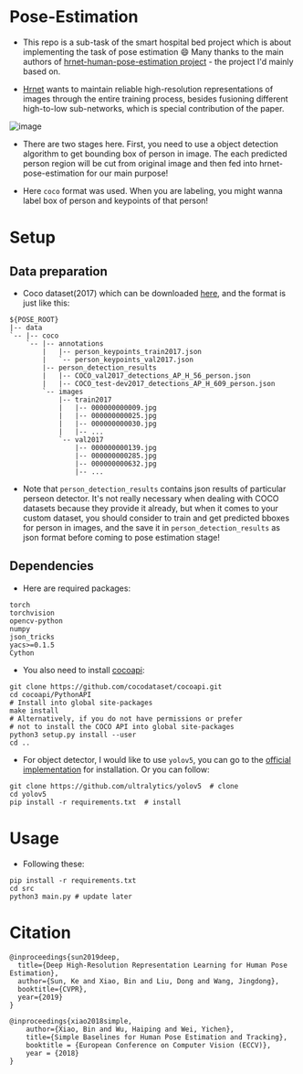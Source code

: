 Pose-Estimation
=====

- This repo is a sub-task of the smart hospital bed project which is about implementing the task of pose estimation :smile: Many thanks to the main authors of [hrnet-human-pose-estimation project](https://github.com/HRNet/HRNet-Human-Pose-Estimation) - the project I'd mainly based on.

- [Hrnet](https://arxiv.org/pdf/1902.09212.pdf) wants to maintain reliable high-resolution representations of images through the entire training process, besides fusioning different high-to-low sub-networks, which is special contribution of the paper. 

![image](https://user-images.githubusercontent.com/61444616/150524052-b51b99c3-52ee-44ba-ab8f-a8ef1f5a66ec.png)

- There are two stages here. First, you need to use a object detection algorithm to get bounding box of person in image. The each predicted person region will be cut from original image and then fed into hrnet-pose-estimation for our main purpose!

- Here `coco` format was used. When you are labeling, you might wanna label box of person and keypoints of that person!

# Setup
## Data preparation
- Coco dataset(2017) which can be downloaded [here](https://cocodataset.org/#download), and the format is just like this:
```
${POSE_ROOT}
|-- data
`-- |-- coco
    `-- |-- annotations
        |   |-- person_keypoints_train2017.json
        |   `-- person_keypoints_val2017.json
        |-- person_detection_results
        |   |-- COCO_val2017_detections_AP_H_56_person.json
        |   |-- COCO_test-dev2017_detections_AP_H_609_person.json
        `-- images
            |-- train2017
            |   |-- 000000000009.jpg
            |   |-- 000000000025.jpg
            |   |-- 000000000030.jpg
            |   |-- ... 
            `-- val2017
                |-- 000000000139.jpg
                |-- 000000000285.jpg
                |-- 000000000632.jpg
                |-- ... 
```
- Note that `person_detection_results` contains json results of particular perseon detector. It's not really necessary when dealing with COCO datasets because they provide it already, but when it comes to your custom dataset, you should consider to train and get predicted bboxes for person in images, and the save it in `person_detection_results` as json format before coming to pose estimation stage!

## Dependencies
- Here are required packages:
```angular2html
torch
torchvision
opencv-python
numpy
json_tricks
yacs>=0.1.5
Cython
```
- You also need to install [cocoapi](https://github.com/cocodataset/cocoapi):
```
git clone https://github.com/cocodataset/cocoapi.git
cd cocoapi/PythonAPI
# Install into global site-packages
make install
# Alternatively, if you do not have permissions or prefer
# not to install the COCO API into global site-packages
python3 setup.py install --user
cd ..
```
- For object detector, I would like to use `yolov5`, you can go to the [official implementation](https://github.com/ultralytics/yolov5) for installation. Or you can follow:
```
git clone https://github.com/ultralytics/yolov5  # clone
cd yolov5
pip install -r requirements.txt  # install

``` 

# Usage 

- Following these:
```angular2html
pip install -r requirements.txt
cd src
python3 main.py # update later
```

# Citation
```
@inproceedings{sun2019deep,
  title={Deep High-Resolution Representation Learning for Human Pose Estimation},
  author={Sun, Ke and Xiao, Bin and Liu, Dong and Wang, Jingdong},
  booktitle={CVPR},
  year={2019}
}

@inproceedings{xiao2018simple,
    author={Xiao, Bin and Wu, Haiping and Wei, Yichen},
    title={Simple Baselines for Human Pose Estimation and Tracking},
    booktitle = {European Conference on Computer Vision (ECCV)},
    year = {2018}
}
```
